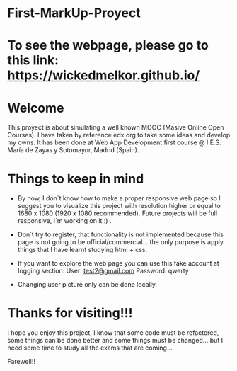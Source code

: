 # First-MarkUp-Proyect
# To see the webpage, please go to this link: https://wickedmelkor.github.io/
# Welcome
This proyect is about simulating a well known MOOC (Masive Online Open Courses).
I have taken by reference edx.org to take some ideas and develop my owns.
It has been done at Web App Development first course @ I.E.S. María de Zayas y Sotomayor, Madrid (Spain).

# Things to keep in mind
- By now, I don´t know how to make a proper responsive web page so I suggest you to visualize this project with resolution higher or equal to 1680 x 1080 (1920 x 1080 recommended).
Future projects will be full responsive, I´m working on it :) .

- Don´t try to register, that functionality is not implemented because this page is not going to be official/commercial... the only purpose is apply things that I have learnt studying html + css.

- If you want to explore the web page you can use this fake account at logging section:
User: test2@gmail.com
Password: qwerty

- Changing user picture only can be done locally.


# Thanks for visiting!!!
I hope you enjoy this project, I know that some code must be refactored, some things can be done better and some things must be changed... but I need some time to study all the exams that are coming...

Farewell!!


